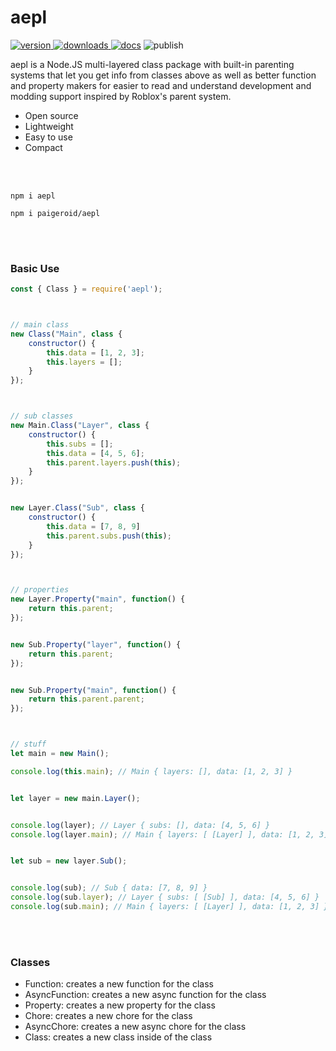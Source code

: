 # aepl
<a href="https://www.npmjs.com/package/aepl"><img src="https://img.shields.io/npm/v/aepl?style=flat&color=red&logo=npm&logoColor=white" alt="version" />
<a href="https://www.npmjs.com/package/aepl"><img src="https://img.shields.io/npm/dt/aepl?style=flat&color=green&logo=docusign&logoColor=white" alt="downloads" />
<a href="https://github.com/paigeroid/aepl/wiki"><img src="https://img.shields.io/badge/docs-tapel?color=blue&logo=gitbook&logoColor=white" alt="docs" /></a>
<img src="https://github.com/paigeroid/aepl/actions/workflows/publish-shit.yml/badge.svg" alt="publish">

aepl is a Node.JS multi-layered class package with built-in parenting systems that let you get info from classes above as well as better function and property makers for easier to read and understand development and modding support inspired by Roblox's parent system.
  - Open source
  - Lightweight
  - Easy to use
  - Compact

<br><br>

```console
npm i aepl
```
```console
npm i paigeroid/aepl
```

<br><br>

### Basic Use
```js
const { Class } = require('aepl');



// main class
new Class("Main", class {
	constructor() {
		this.data = [1, 2, 3];
		this.layers = [];
	}
});



// sub classes
new Main.Class("Layer", class {
	constructor() {
		this.subs = [];
		this.data = [4, 5, 6];
		this.parent.layers.push(this);
	}
});


new Layer.Class("Sub", class {
	constructor() {
		this.data = [7, 8, 9]
		this.parent.subs.push(this);
	}
});



// properties
new Layer.Property("main", function() {
	return this.parent;
});


new Sub.Property("layer", function() {
	return this.parent;
});


new Sub.Property("main", function() {
	return this.parent.parent;
});



// stuff
let main = new Main();

console.log(this.main); // Main { layers: [], data: [1, 2, 3] }


let layer = new main.Layer();


console.log(layer); // Layer { subs: [], data: [4, 5, 6] }
console.log(layer.main); // Main { layers: [ [Layer] ], data: [1, 2, 3] }


let sub = new layer.Sub();


console.log(sub); // Sub { data: [7, 8, 9] }
console.log(sub.layer); // Layer { subs: [ [Sub] ], data: [4, 5, 6] }
console.log(sub.main); // Main { layers: [ [Layer] ], data: [1, 2, 3] }

```

<br><br>

### Classes
- Function: creates a new function for the class
- AsyncFunction: creates a new async function for the class
- Property: creates a new property for the class
- Chore: creates a new chore for the class
- AsyncChore: creates a new async chore for the class
- Class: creates a new class inside of the class
